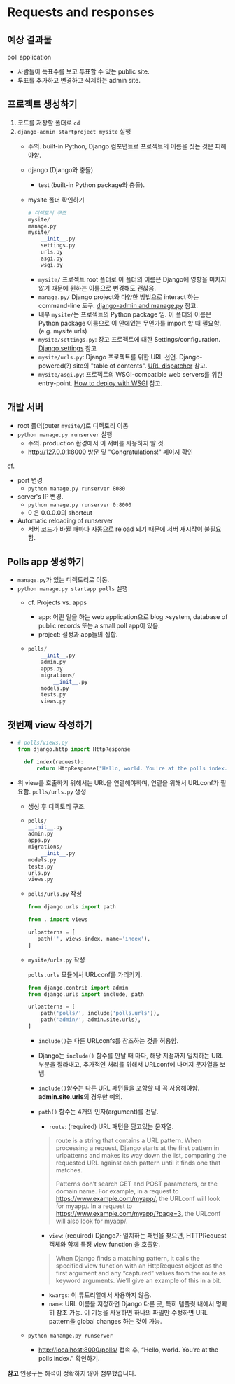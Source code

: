 # Requests and responses

## 예상 결과물

poll application

- 사람들이 득표수를 보고 투표할 수 있는 public site.
- 투표를 추가하고 변경하고 삭제하는 admin site.

## 프로젝트 생성하기

1. 코드를 저장할 폴더로 `cd`
2. `django-admin startproject mysite` 실행
    - 주의. built-in Python, Django 컴포넌트로 프로젝트의 이름을 짓는 것은 피해야함.
    - django (Django와 충돌)
        - test (built-in Python package와 충돌).
    - mysite 폴더 확인하기

        ```python
        # 디렉토리 구조
        mysite/
        manage.py
        mysite/
            __init__.py
            settings.py
            urls.py
            asgi.py
            wsgi.py
        ```

        - `mysite/` 프로젝트 root 폴더로 이 폴더의 이름은 Django에 영향을 미치지 않기 때문에 원하는 이름으로 변경해도 괜찮음.
        - `manage.py/` Django project와 다양한 방법으로 interact 하는 command-line 도구. [django-admin and manage.py](https://docs.djangoproject.com/en/4.0/ref/django-admin/) 참고.
        - 내부 `mysite/`는 프로젝트의 Python package 임. 이 폴더의 이름은 Python package 이름으로 이 안에있는 무언가를 import 할 때 필요함. (e.g. mysite.urls)
        - `mysite/settings.py`: 장고 프로젝트에 대한 Settings/configuration. [Django settings](https://docs.djangoproject.com/en/4.0/topics/settings/) 참고
        - `mysite/urls.py`: Django 프로젝트를 위한 URL 선언.  Django-powered(?) site의 "table of contents". [URL dispatcher](https://docs.djangoproject.com/en/4.0/topics/http/urls/) 참고.
        - `mysite/asgi.py`: 프로젝트의 WSGI-compatible web servers를 위한 entry-point. [How to deploy with WSGI](https://docs.djangoproject.com/en/4.0/howto/deployment/wsgi/) 참고.

## 개발 서버

- root 폴더(outer `mysite/`)로 디렉토리 이동
- `python manage.py runserver` 실행
  - 주의. production 환경에서 이 서버를 사용하지 말 것.
  - <http://127.0.0.1:8000> 방문 및 "Congratulations!" 페이지 확인

cf.

- port 변경
  - `python manage.py runserver 8080`
- server's IP 변경.
  - `python manage.py runserver 0:8000`
  - 0 은 0.0.0.0의 shortcut
- Automatic reloading of runserver
  - 서버 코드가 바뀔 때마다 자동으로 reload 되기 때문에 서버 재시작이 불필요함.

## Polls app 생성하기

- `manage.py`가 있는 디렉토리로 이동.
- `python manage.py startapp polls` 실행
  - cf. Projects vs. apps
    - app: 어떤 일을 하는 web application으로 blog >system, database of public records 또는 a  small poll app이 있음.
    - project: 설정과 app들의 집합.
  
  - ```python
    polls/
        __init__.py
        admin.py
        apps.py
        migrations/
            __init__.py
        models.py
        tests.py
        views.py
    ```

## 첫번째 view 작성하기

- ```python
  # polls/views.py
  from django.http import HttpResponse

    def index(request):
        return HttpResponse("Hello, world. You're at the polls index.")
  ```

- 위 view를 호출하기 위해서는 URL을 연결해야하며, 연결을 위해서 URLconf가 필요함.
  `polls/urls.py` 생성
  - 생성 후 디렉토리 구조.

  - ```python
    polls/
    __init__.py
    admin.py
    apps.py
    migrations/
        __init__.py
    models.py
    tests.py
    urls.py
    views.py
    ```
  
  - `polls/urls.py` 작성

     ```python
     from django.urls import path

     from . import views

     urlpatterns = [
        path('', views.index, name='index'),
     ]
     ```

  - `mysite/urls.py` 작성

    `polls.urls` 모듈에서 URLconf를 가리키기.

    ```python
    from django.contrib import admin
    from django.urls import include, path

    urlpatterns = [
        path('polls/', include('polls.urls')),
        path('admin/', admin.site.urls),
    ]
    ```

    - `include()`는 다른 URLconfs를 참조하는 것을 허용함.
    - Django는 `include()` 함수를 만날 때 마다, 해당 지점까지 일치하는 URL 부분을 잘라내고, 추가적인 처리를 위해서 URLconf에 나머지 문자열을 보냄.
    - `include()`함수는 다른 URL 패턴들을 포함할 때 꼭 사용해야함.  **admin.site.urls**의 경우만 예외.

    - `path()` 함수는 4개의 인자(argument)를 전달.
      - `route`: (required) URL 패턴을 담고있는 문자열.
      > route is a string that contains a URL pattern. When processing a request, Django starts at the first pattern in urlpatterns and makes its way down the list, comparing the requested URL against each pattern until it finds one that matches.
      >
      > Patterns don’t search GET and POST parameters, or the domain name. For example, in a request to <https://www.example.com/myapp/>, the URLconf will look for myapp/. In a request to <https://www.example.com/myapp/?page=3>, the URLconf will also look for myapp/.
      - `view`: (required) Django가 일치하는 패턴을 찾으면, HTTPRequest 객체와 함께 특정 view function 을 호출함.
      >When Django finds a matching pattern, it calls the specified view function with an HttpRequest object as the first argument and any “captured” values from the route as keyword arguments. We’ll give an example of this in a bit.

      - `kwargs`: 이 튜토리얼에서 사용하지 않음.
      - `name`: URL 이름을 지정하면 Django 다른 곳, 특히 템플릿 내에서 명확히 참조 가능. 이 기능을 사용하면 하나의 파일만 수정하면 URL pattern을 global changes 하는 것이 가능.

  - `python manamge.py runserver`
    - <http://localhost:8000/polls/> 접속 후, “Hello, world. You’re at the polls index.” 확인하기.

**참고**
인용구는 해석이 정확하지 않아 첨부했습니다.
